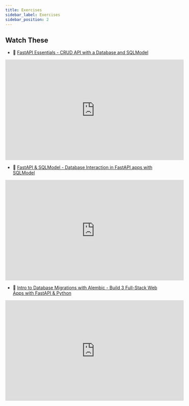 ```yaml
---
title: Exercises
sidebar_label: Exercises
sidebar_position: 2
---
```


<!-- markdownlint-disable no-inline-html no-trailing-punctuation -->

## Watch These

- :movie_camera: [FastAPI Essentials - CRUD API with a Database and SQLModel](https://www.youtube.com/watch?v=Jl39FZs-uz8)

<iframe width="560" height="315" src="https://www.youtube.com/embed/Jl39FZs-uz8?si=zadDJvNQ1w5FwyiH" title="YouTube video player" frameborder="0" allow="accelerometer; autoplay; clipboard-write; encrypted-media; gyroscope; picture-in-picture; web-share" referrerpolicy="strict-origin-when-cross-origin" allowfullscreen></iframe>

- :movie_camera: [FastAPI & SQLModel - Database Interaction in FastAPI apps with SQLModel](https://www.youtube.com/watch?v=pRYzMF04fLw)

<iframe width="560" height="315" src="https://www.youtube.com/embed/pRYzMF04fLw?si=erinhZ8Df14uqZdC" title="YouTube video player" frameborder="0" allow="accelerometer; autoplay; clipboard-write; encrypted-media; gyroscope; picture-in-picture; web-share" referrerpolicy="strict-origin-when-cross-origin" allowfullscreen></iframe>

- :movie_camera: [Intro to Database Migrations with Alembic - Build 3 Full-Stack Web Apps with FastAPI & Python](https://www.youtube.com/watch?v=SdcH6IEi6nE)

<iframe width="560" height="315" src="https://www.youtube.com/embed/SdcH6IEi6nE?si=iYvRXnhplahk1ulT" title="YouTube video player" frameborder="0" allow="accelerometer; autoplay; clipboard-write; encrypted-media; gyroscope; picture-in-picture; web-share" referrerpolicy="strict-origin-when-cross-origin" allowfullscreen></iframe>
